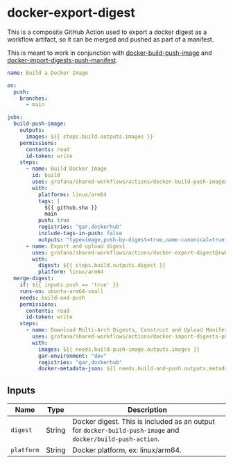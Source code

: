 # docker-export-digest

This is a composite GitHub Action used to export a docker digest as a workflow artifact, so it can be merged and pushed
as part of a manifest.

This is meant to work in conjunction with [docker-build-push-image] and [docker-import-digests-push-manifest].

[docker/build-push-action]: https://github.com/docker/build-push-action
[docker-build-push-image]: ../docker-build-push-image/README.md
[docker-export-digest]: ../docker-export-digest/README.md
[docker-import-digests-push-manifest]: ../docker-import-digests-push-manifest/README.md

<!-- x-release-please-start-version -->

```yaml
name: Build a Docker Image

on:
  push:
    branches:
      - main

jobs:
  build-push-image:
    outputs:
      images: ${{ steps.build.outputs.images }}
    permissions:
      contents: read
      id-token: write
    steps:
      - name: Build Docker Image
        id: build
        uses: grafana/shared-workflows/actions/docker-build-push-image@main # TODO: Fix version once released
        with:
          platforms: linux/arm64
          tags: |
            ${{ github.sha }}
            main
          push: true
          registries: "gar,dockerhub"
          include-tags-in-push: false
          outputs: "type=image,push-by-digest=true,name-canonical=true,push=true"
      - name: Export and upload digest
        uses: grafana/shared-workflows/actions/docker-export-digest@rwhitaker/multi-arch-builds
        with:
          digest: ${{ steps.build.outputs.digest }}
          platform: linux/arm64
  merge-digest:
    if: ${{ inputs.push == 'true' }}
    runs-on: ubuntu-arm64-small
    needs: build-and-push
    permissions:
      contents: read
      id-token: write
    steps:
      - name: Download Multi-Arch Digests, Construct and Upload Manifest
        uses: grafana/shared-workflows/actions/docker-import-digests-push-manifest@main # TODO: Pin sha
        with:
          images: ${{ needs.build-push-image.outputs.images }}
          gar-environment: "dev"
          registries: "gar,dockerhub"
          docker-metadata-json: ${{ needs.build-and-push.outputs.metadatajson }}
```

<!-- x-release-please-end-version -->

## Inputs

| Name       | Type   | Description                                                                                                |
| ---------- | ------ | ---------------------------------------------------------------------------------------------------------- |
| `digest`   | String | Docker digest. This is included as an output for `docker-build-push-image` and `docker/build-push-action`. |
| `platform` | String | Docker platform, ex: linux/arm64.                                                                          |

